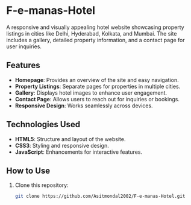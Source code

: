 # F-e-manas-Hotel

A responsive and visually appealing hotel website showcasing property listings in cities like Delhi, Hyderabad, Kolkata, and Mumbai. The site includes a gallery, detailed property information, and a contact page for user inquiries.

## Features

- **Homepage**: Provides an overview of the site and easy navigation.
- **Property Listings**: Separate pages for properties in multiple cities.
- **Gallery**: Displays hotel images to enhance user engagement.
- **Contact Page**: Allows users to reach out for inquiries or bookings.
- **Responsive Design**: Works seamlessly across devices.

## Technologies Used

- **HTML5**: Structure and layout of the website.
- **CSS3**: Styling and responsive design.
- **JavaScript**: Enhancements for interactive features.

## How to Use

1. Clone this repository:
   ```bash
   git clone https://github.com/Asitmondal2002/F-e-manas-Hotel.git

